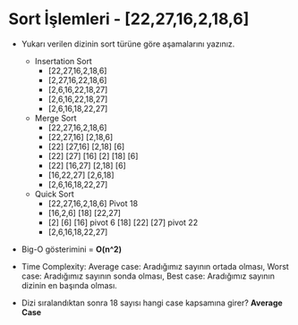 
# Sort İşlemleri - [22,27,16,2,18,6]

- Yukarı verilen dizinin sort türüne göre aşamalarını yazınız.
	* Insertation Sort
		- [22,27,16,2,18,6] 
		- [2,27,16,22,18,6]
		- [2,6,16,22,18,27]
		- [2,6,16,22,18,27]
		- [2,6,16,18,22,27]
	* Merge Sort
		- [22,27,16,2,18,6]
		- [22,27,16]  [2,18,6]
		- [22]  [27,16]  [2,18]  [6]
		- [22]  [27]  [16]  [2]  [18]  [6]
		- [22] [16,27]  [2,18] [6]
		- [16,22,27]  [2,6,18]
		- [2,6,16,18,22,27]
	* Quick Sort
		- [22,27,16,2,18,6] Pivot 18
		- [16,2,6]  [18] [22,27]
		- [2] [6] [16] pivot 6 [18] [22] [27] pivot 22
		- [2,6,16,18,22,27]
	

- Big-O gösterimini = **O(n^2)**

- Time Complexity: 
Average case: Aradığımız sayının ortada olması,
Worst case: Aradığımız sayının sonda olması, 
Best case: Aradığımız sayının dizinin en başında olması.

- Dizi sıralandıktan sonra 18 sayısı hangi case kapsamına girer? **Average Case**

